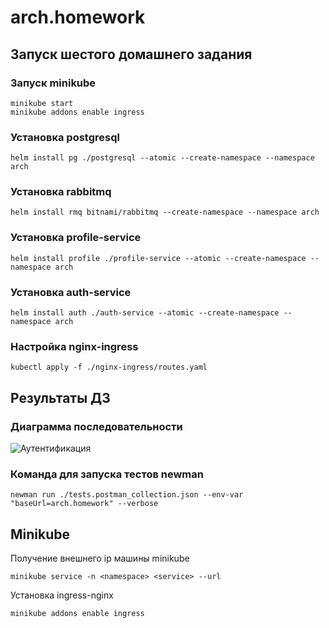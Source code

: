 # arch.homework

## Запуск шестого домашнего задания

### Запуск minikube

```
minikube start
minikube addons enable ingress
```

### Установка postgresql

```
helm install pg ./postgresql --atomic --create-namespace --namespace arch
```

### Установка rabbitmq

```
helm install rmq bitnami/rabbitmq --create-namespace --namespace arch
```


### Установка profile-service

```
helm install profile ./profile-service --atomic --create-namespace --namespace arch
```

### Установка auth-service

```
helm install auth ./auth-service --atomic --create-namespace --namespace arch
```

### Настройка nginx-ingress

```
kubectl apply -f ./nginx-ingress/routes.yaml
```

## Результаты ДЗ

### Диаграмма последовательности

![Аутентификация](sequence_diagram.png "Процесс аутентификации")

### Команда для запуска тестов newman

```
newman run ./tests.postman_collection.json --env-var "baseUrl=arch.homework" --verbose
```

## Minikube

Получение внешнего ip машины minikube
```
minikube service -n <namespace> <service> --url
```

Установка ingress-nginx
```
minikube addons enable ingress
```


